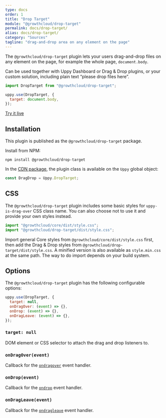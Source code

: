 ```yaml
---
type: docs
order: 1
title: "Drop Target"
module: "@growthcloud/drop-target"
permalink: docs/drop-target/
alias: docs/drop-target/
category: "Sources"
tagline: "drag-and-drop area on any element on the page"
---
```


The `@growthcloud/drop-target` plugin lets your users drag-and-drop files on any element on the page, for example the whole page, `document.body`.

Can be used together with Uppy Dashboard or Drag & Drop plugins, or your custom solution, including plain text “please drop files here”.

```js
import DropTarget from "@growthcloud/drop-target";

uppy.use(DropTarget, {
  target: document.body,
});
```

<a class="TryButton" href="/examples/dashboard/">Try it live</a>

## Installation

This plugin is published as the `@growthcloud/drop-target` package.

Install from NPM:

```shell
npm install @growthcloud/drop-target
```

In the [CDN package](/docs/#With-a-script-tag), the plugin class is available on the `Uppy` global object:

```js
const DragDrop = Uppy.DropTarget;
```

## CSS

The `@growthcloud/drop-target` plugin includes some basic styles for `uppy-is-drag-over` CSS class name. You can also choose not to use it and provide your own styles instead.

```js
import "@growthcloud/core/dist/style.css";
import "@growthcloud/drop-target/dist/style.css";
```

Import general Core styles from `@growthcloud/core/dist/style.css` first, then add the Drag & Drop styles from `@growthcloud/drop-target/dist/style.css`. A minified version is also available as `style.min.css` at the same path. The way to do import depends on your build system.

## Options

The `@growthcloud/drop-target` plugin has the following configurable options:

```js
uppy.use(DropTarget, {
  target: null,
  onDragOver: (event) => {},
  onDrop: (event) => {},
  onDragLeave: (event) => {},
});
```

### `target: null`

DOM element or CSS selector to attach the drag and drop listeners to.

### `onDragOver(event)`

Callback for the [`ondragover`][ondragover] event handler.

### `onDrop(event)`

Callback for the [`ondrop`][ondrop] event handler.

### `onDragLeave(event)`

Callback for the [`ondragleave`][ondragleave] event handler.

<!-- definitions -->

[ondragover]: https://developer.mozilla.org/en-US/docs/Web/API/GlobalEventHandlers/ondragover
[ondragleave]: https://developer.mozilla.org/en-US/docs/Web/API/GlobalEventHandlers/ondragleave
[ondrop]: https://developer.mozilla.org/en-US/docs/Web/API/GlobalEventHandlers/ondrop
